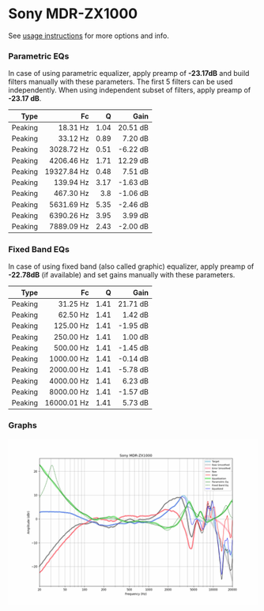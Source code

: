 # Sony MDR-ZX1000
See [usage instructions](https://github.com/jaakkopasanen/AutoEq#usage) for more options and info.

### Parametric EQs
In case of using parametric equalizer, apply preamp of **-23.17dB** and build filters manually
with these parameters. The first 5 filters can be used independently.
When using independent subset of filters, apply preamp of **-23.17 dB**.

| Type    | Fc          |    Q | Gain     |
|--------:|------------:|-----:|---------:|
| Peaking | 18.31 Hz    | 1.04 | 20.51 dB |
| Peaking | 33.12 Hz    | 0.89 | 7.20 dB  |
| Peaking | 3028.72 Hz  | 0.51 | -6.22 dB |
| Peaking | 4206.46 Hz  | 1.71 | 12.29 dB |
| Peaking | 19327.84 Hz | 0.48 | 7.51 dB  |
| Peaking | 139.94 Hz   | 3.17 | -1.63 dB |
| Peaking | 467.30 Hz   | 3.8  | -1.06 dB |
| Peaking | 5631.69 Hz  | 5.35 | -2.46 dB |
| Peaking | 6390.26 Hz  | 3.95 | 3.99 dB  |
| Peaking | 7889.09 Hz  | 2.43 | -2.00 dB |

### Fixed Band EQs
In case of using fixed band (also called graphic) equalizer, apply preamp of **-22.78dB**
(if available) and set gains manually with these parameters.

| Type    | Fc          |    Q | Gain     |
|--------:|------------:|-----:|---------:|
| Peaking | 31.25 Hz    | 1.41 | 21.71 dB |
| Peaking | 62.50 Hz    | 1.41 | 1.42 dB  |
| Peaking | 125.00 Hz   | 1.41 | -1.95 dB |
| Peaking | 250.00 Hz   | 1.41 | 1.00 dB  |
| Peaking | 500.00 Hz   | 1.41 | -1.45 dB |
| Peaking | 1000.00 Hz  | 1.41 | -0.14 dB |
| Peaking | 2000.00 Hz  | 1.41 | -5.78 dB |
| Peaking | 4000.00 Hz  | 1.41 | 6.23 dB  |
| Peaking | 8000.00 Hz  | 1.41 | -1.57 dB |
| Peaking | 16000.01 Hz | 1.41 | 5.73 dB  |

### Graphs
![](./Sony%20MDR-ZX1000.png)